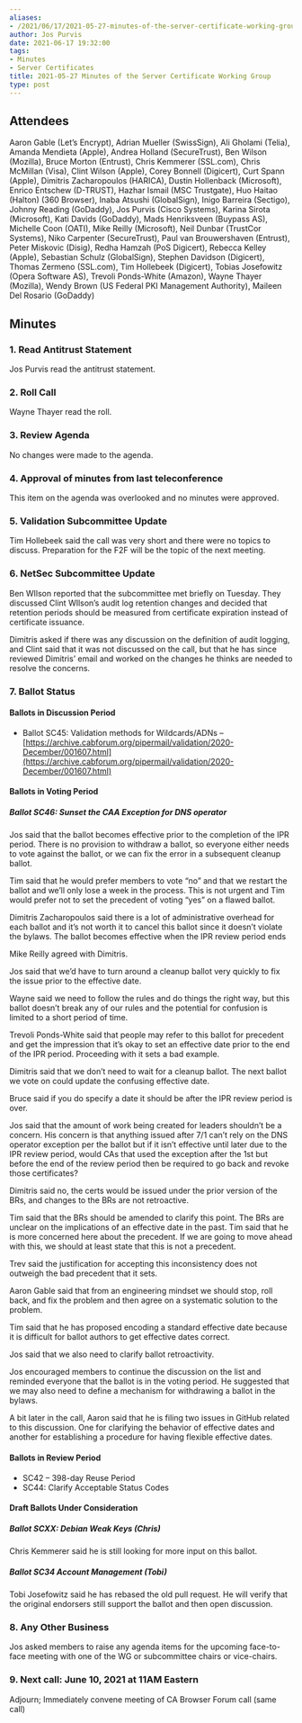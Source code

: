```yaml
---
aliases:
- /2021/06/17/2021-05-27-minutes-of-the-server-certificate-working-group/
author: Jos Purvis
date: 2021-06-17 19:32:00
tags:
- Minutes
- Server Certificates
title: 2021-05-27 Minutes of the Server Certificate Working Group
type: post
---
```


## Attendees

Aaron Gable (Let’s Encrypt), Adrian Mueller (SwissSign), Ali Gholami (Telia), Amanda Mendieta (Apple), Andrea Holland (SecureTrust), Ben Wilson (Mozilla), Bruce Morton (Entrust), Chris Kemmerer (SSL.com), Chris McMillan (Visa), Clint Wilson (Apple), Corey Bonnell (Digicert), Curt Spann (Apple), Dimitris Zacharopoulos (HARICA), Dustin Hollenback (Microsoft), Enrico Entschew (D-TRUST), Hazhar Ismail (MSC Trustgate), Huo Haitao (Halton) (360 Browser), Inaba Atsushi (GlobalSign), Inigo Barreira (Sectigo), Johnny Reading (GoDaddy), Jos Purvis (Cisco Systems), Karina Sirota (Microsoft), Kati Davids (GoDaddy), Mads Henriksveen (Buypass AS), Michelle Coon (OATI), Mike Reilly (Microsoft), Neil Dunbar (TrustCor Systems), Niko Carpenter (SecureTrust), Paul van Brouwershaven (Entrust), Peter Miskovic (Disig), Redha Hamzah (PoS Digicert), Rebecca Kelley (Apple), Sebastian Schulz (GlobalSign), Stephen Davidson (Digicert), Thomas Zermeno (SSL.com), Tim Hollebeek (Digicert), Tobias Josefowitz (Opera Software AS), Trevoli Ponds-White (Amazon), Wayne Thayer (Mozilla), Wendy Brown (US Federal PKI Management Authority), Maileen Del Rosario (GoDaddy)

## Minutes

### 1. Read Antitrust Statement

Jos Purvis read the antitrust statement.

### 2. Roll Call

Wayne Thayer read the roll.

### 3. Review Agenda

No changes were made to the agenda.

### 4. Approval of minutes from last teleconference

This item on the agenda was overlooked and no minutes were approved.

### 5. Validation Subcommittee Update

Tim Hollebeek said the call was very short and there were no topics to discuss. Preparation for the F2F will be the topic of the next meeting.

### 6. NetSec Subcommittee Update

Ben WIlson reported that the subcommittee met briefly on Tuesday. They discussed Clint WIlson’s audit log retention changes and decided that retention periods should be measured from certificate expiration instead of certificate issuance.

Dimitris asked if there was any discussion on the definition of audit logging, and Clint said that it was not discussed on the call, but that he has since reviewed Dimitris’ email and worked on the changes he thinks are needed to resolve the concerns.

### 7. Ballot Status

#### Ballots in Discussion Period

- Ballot SC45: Validation methods for Wildcards/ADNs – [https://archive.cabforum.org/pipermail/validation/2020-December/001607.html](https://archive.cabforum.org/pipermail/validation/2020-December/001607.html)

#### Ballots in Voting Period

##### Ballot SC46: Sunset the CAA Exception for DNS operator

Jos said that the ballot becomes effective prior to the completion of the IPR period. There is no provision to withdraw a ballot, so everyone either needs to vote against the ballot, or we can fix the error in a subsequent cleanup ballot.

Tim said that he would prefer members to vote “no” and that we restart the ballot and we’ll only lose a week in the process. This is not urgent and Tim would prefer not to set the precedent of voting “yes” on a flawed ballot.

Dimitris Zacharopoulos said there is a lot of administrative overhead for each ballot and it’s not worth it to cancel this ballot since it doesn’t violate the bylaws. The ballot becomes effective when the IPR review period ends

Mike Reilly agreed with Dimitris.

Jos said that we’d have to turn around a cleanup ballot very quickly to fix the issue prior to the effective date.

Wayne said we need to follow the rules and do things the right way, but this ballot doesn’t break any of our rules and the potential for confusion is limited to a short period of time.

Trevoli Ponds-White said that people may refer to this ballot for precedent and get the impression that it’s okay to set an effective date prior to the end of the IPR period. Proceeding with it sets a bad example.

Dimitris said that we don’t need to wait for a cleanup ballot. The next ballot we vote on could update the confusing effective date.

Bruce said if you do specify a date it should be after the IPR review period is over.

Jos said that the amount of work being created for leaders shouldn’t be a concern. His concern is that anything issued after 7/1 can’t rely on the DNS operator exception per the ballot but if it isn’t effective until later due to the IPR review period, would CAs that used the exception after the 1st but before the end of the review period then be required to go back and revoke those certificates?

Dimitris said no, the certs would be issued under the prior version of the BRs, and changes to the BRs are not retroactive.

Tim said that the BRs should be amended to clarify this point. The BRs are unclear on the implications of an effective date in the past. Tim said that he is more concerned here about the precedent. If we are going to move ahead with this, we should at least state that this is not a precedent.

Trev said the justification for accepting this inconsistency does not outweigh the bad precedent that it sets.

Aaron Gable said that from an engineering mindset we should stop, roll back, and fix the problem and then agree on a systematic solution to the problem.

Tim said that he has proposed encoding a standard effective date because it is difficult for ballot authors to get effective dates correct.

Jos said that we also need to clarify ballot retroactivity.

Jos encouraged members to continue the discussion on the list and reminded everyone that the ballot is in the voting period. He suggested that we may also need to define a mechanism for withdrawing a ballot in the bylaws.

A bit later in the call, Aaron said that he is filing two issues in GitHub related to this discussion. One for clarifying the behavior of effective dates and another for establishing a procedure for having flexible effective dates.

#### Ballots in Review Period

- SC42 – 398-day Reuse Period
- SC44: Clarify Acceptable Status Codes

#### Draft Ballots Under Consideration

##### Ballot SCXX: Debian Weak Keys (Chris)

Chris Kemmerer said he is still looking for more input on this ballot.

##### Ballot SC34 Account Management (Tobi)

Tobi Josefowitz said he has rebased the old pull request. He will verify that the original endorsers still support the ballot and then open discussion.

### 8. Any Other Business

Jos asked members to raise any agenda items for the upcoming face-to-face meeting with one of the WG or subcommittee chairs or vice-chairs.

### 9. Next call: June 10, 2021 at 11AM Eastern

Adjourn; Immediately convene meeting of CA Browser Forum call (same call)